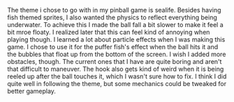 The theme i chose to go with in my pinball game is sealife. Besides having fish themed sprites, I also wanted the physics to reflect everything being underwater. To achieve this I made the ball fall a bit slower to make it feel a bit mroe floaty. I realized later that this can feel kind of annoying when playing though. I learned a lot about particle effects when I was making this game. I chose to use it for the puffer fish's effect when the ball hits it and the bubbles that float up from the bottom of the screen. I wish I added more obstacles, though. The current ones that I have are quite boring and aren't that difficult to maneuver. The hook also gets kind of weird when it is being reeled up after the ball touches it, which I wasn't sure how to fix. I think I did quite well in following the theme, but some mechanics could be tweaked for better gameplay.
